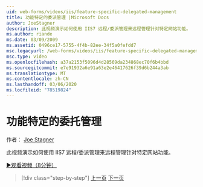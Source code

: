 ```yaml
---
uid: web-forms/videos/iis/feature-specific-delegated-management
title: 功能特定的委派管理 |Microsoft Docs
author: JoeStagner
description: 此视频演示如何使用 IIS7 远程/委派管理来远程管理针对特定网站功能。
ms.author: riande
ms.date: 03/09/2009
ms.assetid: 0496ce17-5755-4f4b-82ee-34f5a0fefdd7
msc.legacyurl: /web-forms/videos/iis/feature-specific-delegated-management
msc.type: video
ms.openlocfilehash: a37a2153f5096d4d28569da234868ec70f6b4bbd
ms.sourcegitcommit: e7e91932a6e91a63e2e46417626f39d6b244a3ab
ms.translationtype: MT
ms.contentlocale: zh-CN
ms.lasthandoff: 03/06/2020
ms.locfileid: "78519824"
---
```

# <a name="feature-specific-delegated-management"></a>功能特定的委托管理

作者： [Joe Stagner](https://github.com/JoeStagner)

此视频演示如何使用 IIS7 远程/委派管理来远程管理针对特定网站功能。

[&#9654;观看视频（8分钟）](https://channel9.msdn.com/Blogs/ASP-NET-Site-Videos/feature-specific-delegated-management)

> [!div class="step-by-step"]
> [上一页](working-with-iis7-deligated-admin.md)
> [下一页](troubleshooting-production-aspnet-apps.md)
